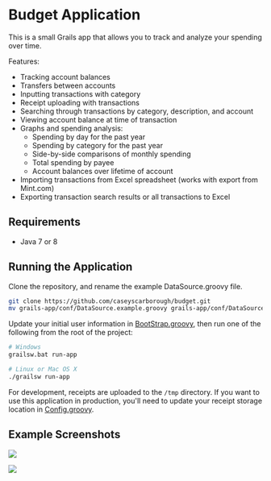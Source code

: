 # Budget Application

This is a small Grails app that allows you to track and analyze your spending over time.

Features:

* Tracking account balances
* Transfers between accounts
* Inputting transactions with category
* Receipt uploading with transactions
* Searching through transactions by category, description, and account
* Viewing account balance at time of transaction
* Graphs and spending analysis:
  * Spending by day for the past year
  * Spending by category for the past year
  * Side-by-side comparisons of monthly spending
  * Total spending by payee
  * Account balances over lifetime of account
* Importing transactions from Excel spreadsheet (works with export from Mint.com)
* Exporting transaction search results or all transactions to Excel

## Requirements

* Java 7 or 8

## Running the Application

Clone the repository, and rename the example DataSource.groovy file.

```bash
git clone https://github.com/caseyscarborough/budget.git
mv grails-app/conf/DataSource.example.groovy grails-app/conf/DataSource.groovy
```

Update your initial user information in [BootStrap.groovy](https://github.com/caseyscarborough/budget/blob/master/grails-app/conf/BootStrap.groovy#L14), then run one of the following from the root of the project:

```bash
# Windows
grailsw.bat run-app

# Linux or Mac OS X
./grailsw run-app
```

For development, receipts are uploaded to the `/tmp` directory. If you want to use this application in production, you'll need to update your receipt storage location in [Config.groovy](https://github.com/caseyscarborough/budget/blob/master/grails-app/conf/Config.groovy#L154).

## Example Screenshots

![](https://raw.githubusercontent.com/caseyscarborough/budget/master/grails-app/assets/images/example-1.png)

![](https://raw.githubusercontent.com/caseyscarborough/budget/master/grails-app/assets/images/example-2.png)